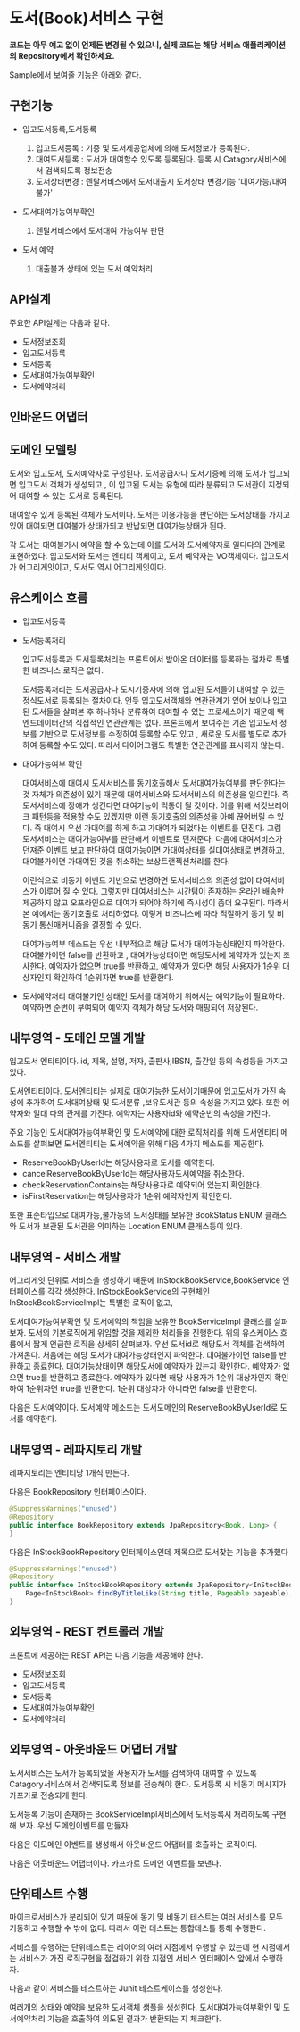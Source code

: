 # 도서(Book)서비스 구현
**코드는 아무 예고 없이 언제든 변경될 수 있으니, 실제 코드는 해당 서비스 애플리케이션의 Repository에서 확인하세요.**

Sample에서 보여줄 기능은 아래와 같다.

## 구현기능
  - 입고도서등록,도서등록 
    1. 입고도서등록 : 기증 및 도서제공업체에 의해 도서정보가 등록된다.
    2. 대여도서등록 : 도서가 대여할수 있도록 등록된다. 등록 시 Catagory서비스에서 검색되도록 정보전송
    3. 도서상태변경 : 렌탈서비스에서 도서대출시 도서상태 변경기능 '대여가능/대여불가' 
  
  - 도서대여가능여부확인
    1. 렌탈서비스에서 도서대여 가능여부 판단
    
  - 도서 예약
    1. 대출불가 상태에 있는 도서 예약처리


## API설계
주요한 API설계는 다음과 같다.

- 도서정보조회
- 입고도서등록
- 도서등록
- 도서대여가능여부확인
- 도서예약처리

## 인바운드 어댑터


## 도메인 모델링


도서와 입고도서, 도서예약자로 구성된다.
도서공급자나 도서기증에 의해 도서가 입고되면 입고도서 객체가 생성되고 , 이 입고된 도서는 유형에 따라 분류되고 도서관이 지정되어 대여할 수 있는 도서로 등록된다.

대여할수 있게 등록된 객체가 도서이다. 도서는 이용가능을 판단하는 도서상태를 가지고 있어 대여되면 대여불가 상태가되고 반납되면 대여가능상태가 된다.

각 도서는 대여불가시 예약을 할 수 있는데 이를 도서와 도서예약자로 일다다의 관계로 표현하였다.
입고도서와 도서는 엔티티 객체이고, 도서 예약자는 VO객체이다. 
입고도서가 어그리게잇이고, 도서도 역시 어그리게잇이다. 

## 유스케이스 흐름

- 입고도서등록
- 도서등록처리
  
  입고도서등록과 도서등록처리는 프론트에서 받아온 데이터를 등록하는 절차로 특별한 비즈니스 로직은 없다.
  
  도서등록처리는 도서공급자나 도시기증자에 의해 입고된 도서들이 대여할 수 있는 정식도서로 등록되는 절차이다.
  언듯 입고도서객체와 연관관계가 있어 보이나 입고된 도서들을 살펴본 후 하나하나 분류하여 대여할 수 있는 프로세스이기 때문에 백엔드데이터간의 직접적인 연관관계는 없다.
  프론트에서 보여주는 기존 입고도서 정보를 기반으로 도서정보를 수정하여 등록할 수도 있고 , 새로운 도서를 별도로 추가하여 등록할 수도 있다. 
  따라서 다이어그램도 특별한 연관관계를 표시하지 않는다.
  
- 대여가능여부 확인

  대여서비스에 대여시 도서서비스를 동기호출해서 도서대여가능여부를 판단한다는 것 자체가 의존성이 있기 때문에 대여서비스와 도서서비스의 의존성을 일으킨다.
  즉 도서서비스에 장애가 생긴다면 대여기능이 먹통이 될 것이다. 
  이를 위해 서킷브레이크 패턴등을 적용할 수도 있겠지만 이런 동기호출의 의존성을 아예 끊어버릴 수 있다.
  즉 대여시 우선 가대여를 하게 하고 가대여가 되었다는 이벤트를 던진다. 그럼 도서서비스는 대여가능여부를 판단해서 이벤트로 던져준다.
  다음에 대여서비스가 던져준 이벤트 보고 판단하여 대여가능이면 가대여상태를 실대여상태로 변경하고, 대여불가이면 가대여된 것을 취소하는 보상트랜젝션처리를 한다.

  이런식으로 비동기 이벤트 기반으로 변경하면 도서서비스의 의존성 없이 대여서비스가 이루어 질 수 있다. 그렇지만 대여서비스는 시간텀이 존재하는 온라인 배송만 제공하지 않고 오프라인으로 대여가   되어야 하기에 즉시성이 좀더 요구된다. 따라서 본 예에서는 동기호출로 처리하였다. 이렇게 비즈니스에 따라 적절하게 동기 및 비동기 통신매커니즘을 결정할 수 있다.
  
  대여가능여부 메소드는 우선 내부적으로 해당 도서가 대여가능상태인지 파악한다. 대여불가이면 false를 반환하고 , 대여가능상태이면 해당도서에 예약자가 있는지 조사한다.
  예약자가 없으면 true를 반환하고, 예약자가 있다면 해당 사용자가 1순위 대상자인지 확인하여 1순위자면 true를 반환한다.
  
- 도서예약처리 
  대여불가인 상태인 도서를 대여하기 위해서는 예약기능이 필요하다. 
  예약하면 순번이 부여되어 예약자 객체가 해당 도서와 매핑되어 저장된다.
    
## 내부영역 - 도메인 모델 개발
  입고도서 엔티티이다. id, 제목, 설명, 저자, 출판사,IBSN, 출간일 등의 속성등을 가지고 있다.
  
  도서엔티티이다. 도서엔티티는 실제로 대여가능한 도서이기때문에 입고도서가 가진 속성에 추가하여 도서대여상태 및 도서분류 ,보유도서관 등의 속성을 가지고 있다.
  또한 예약자와 일대 다의 관계를 가진다.
  예약자는 사용자id와 예약순번의 속성을 가진다.
  
  주요 기능인 도서대여가능여부확인 및 도서예약에 대한 로직처리를 위해 도서엔티티 메소드를 살펴보면
  도서엔티티는 도서예약을 위해 다음 4가지 메소드를 제공한다.
  
  - ReserveBookByUserId는 해당사용자로 도서를 예약한다. 
  - cancelReserveBookByUserId는 해당사용자도서예약을 취소한다.
  - checkReservationContains는 해당사용자로 예약되어 있는지 확인한다.
  - isFirstReservation는 해당사용자가 1순위 예약자인지 확인한다.
 
  또한 표준타입으로 대여가능,불가능의 도서상태를 보유한 BookStatus ENUM 클래스와 도서가 보관된 도서관을 의미하는 Location ENUM 클래스등이 있다.


## 내부영역 - 서비스 개발

어그리게잇 단위로 서비스을 생성하기 때문에  InStockBookService,BookService 인터페이스를 각각 생성한다. 
InStockBookService의 구현체인 InStockBookServiceImpl는 특별한 로직이 없고, 

도서대여가능여부확인 및 도서예약의 책임을 보유한 BookServiceImpl 클래스를 살펴보자. 
도서의 기본로직에게 위임할 것을 제외한 처리들을 진행한다.
위의 유스케이스 흐름에서 짧게 언급한 로직을 상세히 살펴보자.
우선 도서id로 해당도서 객체를 검색하여 가져온다. 처음에는 해당 도서가 대여가능상태인지 파악한다. 
대여불가이면 false를 반환하고 종료한다. 대여가능상태이면 해당도서에 예약자가 있는지 확인한다. 예약자가 없으면 true를 반환하고 종료한다.
예약자가 있다면 해당 사용자가 1순위 대상자인지 확인하여 1순위자면 true를 반환한다. 1순위 대상자가 아니라면 false를 반환한다.


다음은 도서예약이다. 도서예약 메소드는 도서도메인의 ReserveBookByUserId로 도서를 예약한다. 


## 내부영역 - 레파지토리 개발

레파지토리는 엔티티당 1개식 만든다.

다음은 BookRepository 인터페이스이다. 

```java
@SuppressWarnings("unused")
@Repository
public interface BookRepository extends JpaRepository<Book, Long> {
}
```
다음은 InStockBookRepository 인터페이스인데 제목으로 도서찾는 기능을 추가했다

```java
@SuppressWarnings("unused")
@Repository
public interface InStockBookRepository extends JpaRepository<InStockBook, Long> {
    Page<InStockBook> findByTitleLike(String title, Pageable pageable);
}
```

## 외부영역 - REST 컨트롤러 개발

프론트에 제공하는 REST API는 다음 기능을 제공해야 한다.  

- 도서정보조회
- 입고도서등록
- 도서등록
- 도서대여가능여부확인
- 도서예약처리



## 외부영역 - 아웃바운드 어댑터 개발

도서서비스는 도서가 등록되었을 사용자가 도서를 검색하여 대여할 수 있도록 Catagory서비스에서 검색되도록 정보를 전송해야 한다.
도서등록 시 비동기 메시지가 카프카로 전송되게 한다.

도서등록 기능이 존재하는 BookServiceImpl서비스에서 도서등록시 처리하도록 구현해 보자.
우선 도메인이벤트를 만들자.


다음은 이도메인 이벤트를 생성해서 아웃바운드 어댑터를 호출하는 로직이다. 

다음은 어웃바운드 어댑터이다. 카프카로 도메인 이벤트를 보낸다.

## 단위테스트 수행

마이크로서비스가 분리되어 있기 때문에 동기 및 비동기 테스트는 여러 서비스를 모두 기동하고 수행할 수 밖에 없다. 따라서 이런 테스트는 통합테스틀 통해 수행한다.

서비스를 수행하는 단위테스트는 레이어의 여러 지점에서 수행할 수 있는데 현 시점에서는 서비스가 가진 로직구현을 점검하기 위한 지점인 서비스 인터페이스 앞에서 수행하자. 

다음과 같이 서비스를 테스트하는 Junit 테스트케이스를 생성한다.

여러개의 상태와 예약을 보유한 도서객체 샘플을 생성한다. 
도서대여가능여부확인 및 도서예약처리 기능을 호출하여 의도된 결과가 반환되는 지 체크한다.





